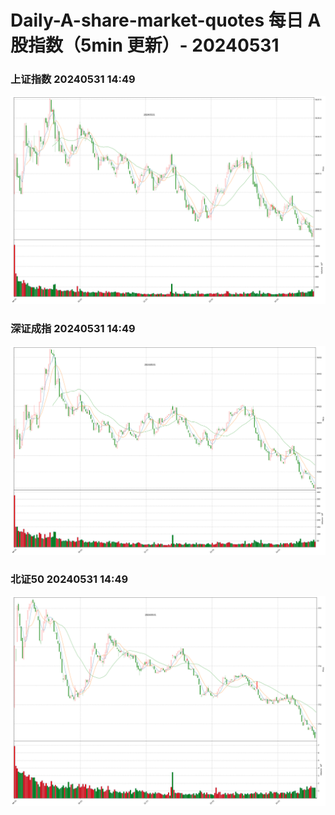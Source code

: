 
# Daily-A-share-market-quotes 每日 A 股指数（5min 更新）- 20240531

### 上证指数 20240531 14:49
![](./fig/2024/5/20240531-sh000001.png)

### 深证成指 20240531 14:49
![](./fig/2024/5/20240531-sz399001.png)

### 北证50 20240531 14:49
![](./fig/2024/5/20240531-bj899050.png)
